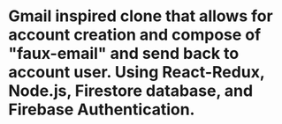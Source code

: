 # Gmail inspired clone that allows for account creation and compose of "faux-email" and send back to account user. Using React-Redux, Node.js, Firestore database, and Firebase Authentication.
